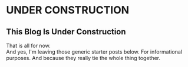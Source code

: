 UNDER CONSTRUCTION
=====
This Blog Is Under Construction
-----  
That is all for now.  
And yes, I'm leaving those generic starter posts below.  For informational purposes. And because they really tie the whole thing together.
